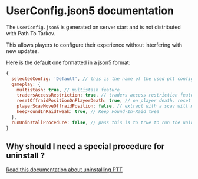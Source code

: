 # UserConfig.json5 documentation

The `UserConfig.json5` is generated on server start and is not distributed with Path To Tarkov.

This allows players to configure their experience without interfering with new updates.

Here is the default one formatted in a json5 format:

```js
{
  selectedConfig: 'Default', // this is the name of the used ptt config, check the `Trap-PathToTarkov/configs` directory for more
  gameplay: {
    multistash: true, // multistash feature
    tradersAccessRestriction: true, // traders access restriction feature
    resetOffraidPositionOnPlayerDeath: true, // on player death, reset the offraid position according to the config
    playerScavMoveOffraidPosition: false, // extract with a scav will move the offraid position when possible
    keepFoundInRaidTweak: true, // Keep Found-In-Raid twea
  },
  runUninstallProcedure: false, // pass this is to true to run the uninstall procedure.
}
```

## Why should I need a special procedure for uninstall ?

[Read this documentation about uninstalling PTT](./HOW_TO_UNINSTALL.md)